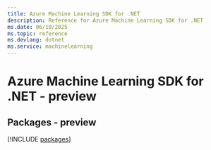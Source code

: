 ```yaml
---
title: Azure Machine Learning SDK for .NET
description: Reference for Azure Machine Learning SDK for .NET
ms.date: 06/10/2025
ms.topic: reference
ms.devlang: dotnet
ms.service: machinelearning
---
```

# Azure Machine Learning SDK for .NET - preview
## Packages - preview
[!INCLUDE [packages](machine-learning-index.md)]